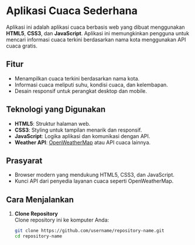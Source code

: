 # Aplikasi Cuaca Sederhana  

Aplikasi ini adalah aplikasi cuaca berbasis web yang dibuat menggunakan **HTML5**, **CSS3**, dan **JavaScript**. Aplikasi ini memungkinkan pengguna untuk mencari informasi cuaca terkini berdasarkan nama kota menggunakan API cuaca gratis.  

## Fitur  
- Menampilkan cuaca terkini berdasarkan nama kota.  
- Informasi cuaca meliputi suhu, kondisi cuaca, dan kelembapan.  
- Desain responsif untuk perangkat desktop dan mobile.  

## Teknologi yang Digunakan  
- **HTML5**: Struktur halaman web.  
- **CSS3**: Styling untuk tampilan menarik dan responsif.  
- **JavaScript**: Logika aplikasi dan komunikasi dengan API.  
- **Weather API**: [OpenWeatherMap](https://openweathermap.org) atau API cuaca lainnya.  

## Prasyarat  
- Browser modern yang mendukung HTML5, CSS3, dan JavaScript.  
- Kunci API dari penyedia layanan cuaca seperti OpenWeatherMap.  

## Cara Menjalankan  

1. **Clone Repository**  
   Clone repository ini ke komputer Anda:  
   ```bash
   git clone https://github.com/username/repository-name.git
   cd repository-name
